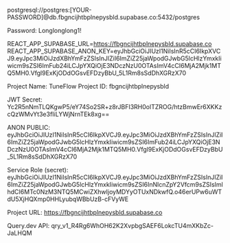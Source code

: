 postgresql://postgres:[YOUR-PASSWORD]@db.fbgncijhtbplnepysbld.supabase.co:5432/postgres 

Password: Longlonglong1!


REACT_APP_SUPABASE_URL=https://fbgncijhtbplnepysbld.supabase.co
REACT_APP_SUPABASE_ANON_KEY=eyJhbGciOiJIUzI1NiIsInR5cCI6IkpXVCJ9.eyJpc3MiOiJzdXBhYmFzZSIsInJlZiI6ImZiZ25jaWpodGJwbG5lcHlzYmxkIiwicm9sZSI6ImFub24iLCJpYXQiOjE3NDczNzU0OTAsImV4cCI6MjA2Mjk1MTQ5MH0.Vfgl9ExKjODdOGsvEFDzyBbU_5L1Rm8sSdDhXGRzX70
        
Project Name: TuneFlow
Project ID: fbgncijhtbplnepysbld

JWT Secret: Yc2R5nNmTLQKgwP5/eY74So2SR+z8rJBFI3RH0olTZROG/htzBmwEr6XKKzcQzWMvYt3e3fIiLYWjNrnTEk8xg==

ANON PUBLIC: eyJhbGciOiJIUzI1NiIsInR5cCI6IkpXVCJ9.eyJpc3MiOiJzdXBhYmFzZSIsInJlZiI6ImZiZ25jaWpodGJwbG5lcHlzYmxkIiwicm9sZSI6ImFub24iLCJpYXQiOjE3NDczNzU0OTAsImV4cCI6MjA2Mjk1MTQ5MH0.Vfgl9ExKjODdOGsvEFDzyBbU_5L1Rm8sSdDhXGRzX70

Service Role (secret): eyJhbGciOiJIUzI1NiIsInR5cCI6IkpXVCJ9.eyJpc3MiOiJzdXBhYmFzZSIsInJlZiI6ImZiZ25jaWpodGJwbG5lcHlzYmxkIiwicm9sZSI6InNlcnZpY2Vfcm9sZSIsImlhdCI6MTc0NzM3NTQ5MCwiZXhwIjoyMDYyOTUxNDkwfQ.o46erUPw6uWTdU5XjHQXmp0HHLyubqWBbUzB-cFVyWE

Project URL: https://fbgncijhtbplnepysbld.supabase.co

Query.dev API: qry_v1_R4Rg6WhOH62K2XvpbgSAEF6LokcTU4mXKbZc-JaLHQM


